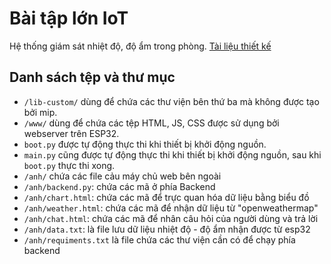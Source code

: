 # Bài tập lớn IoT
Hệ thống giám sát nhiệt độ, độ ẩm trong phòng.
[Tài liệu thiết kế](https://docs.google.com/document/d/1nviKiFsDmlR3RfjStg4YKHOSAtpBClvGuQ-qJb5EANo/)

## Danh sách tệp và thư mục
- `/lib-custom/` dùng để chứa các thư viện bên thứ ba mà không được tạo bởi mip.
- `/www/` dùng để chứa các tệp HTML, JS, CSS được sử dụng bởi webserver trên ESP32.
- `boot.py` được tự động thực thi khi thiết bị khởi động nguồn.
- `main.py` cũng được tự động thực thi khi thiết bị khởi động nguồn, sau khi `boot.py` thực thi xong.
- `/anh/` chứa các file cảu máy chủ web bên ngoài
- `/anh/backend.py`: chứa các mã ở phía Backend
- `/anh/chart.html`: chứa các mã để trực quan hóa dữ liệu bằng biểu đồ
- `/anh/weather.html`: chứa các mã để nhận dữ liệu từ "openweathermap"
- `/anh/chat.html`: chứa các mã để nhân câu hỏi của người dùng và trả lời
- `/anh/data.txt`: là file lưu dữ liệu nhiệt độ - độ ẩm nhận được từ esp32
- `/anh/requiments.txt` là file chứa các thư viện cần có để chạy phía backend



